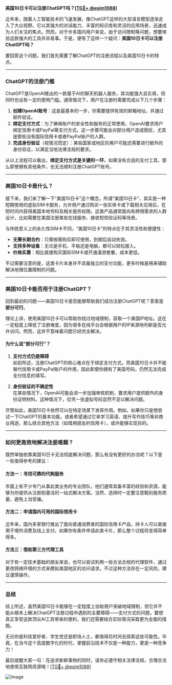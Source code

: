 **美国10日卡可以注册ChatGPT吗？[[TG💪+ @esim1088](https://t.me/s/esim1088)]**

近年来，随着人工智能技术的飞速发展，像ChatGPT这样的大型语言模型逐渐走入了大众视野。它以其强大的对话能力、丰富的知识库和灵活的应用场景，迅速成为人们关注的焦点。然而，对于许多国内用户来说，由于访问限制等问题，想要体验这款强大的工具并非易事。于是，便有了这样一个疑问：**美国10日卡可以注册ChatGPT吗？**

要回答这个问题，我们首先需要了解ChatGPT的注册流程以及美国10日卡的特点。

---

### ChatGPT的注册门槛

ChatGPT是OpenAI推出的一款基于AI的聊天机器人服务，其功能强大且实用，但同时也设有一定的使用门槛。通常情况下，用户在注册时需要完成以下几个步骤：

1. **创建OpenAI账号**：这是最基本的一步，你需要提供有效的邮箱地址，并通过邮件验证。
2. **绑定支付方式**：为了确保账户的安全性和服务的正常使用，OpenAI要求用户绑定信用卡或PayPal等支付方式。这一步骤可能会对部分用户造成困扰，尤其是那些没有国际信用卡或者PayPal账户的人群。
3. **完成身份验证**（视情况而定）：某些国家或地区的用户可能还需要进行额外的身份验证，以满足当地法律法规的要求。

从以上流程可以看出，**绑定支付方式是关键的一环**。如果没有合适的支付工具，那么即使拥有其他条件，也无法顺利注册ChatGPT账号。

---

### 美国10日卡是什么？

接下来，我们来了解一下“美国10日卡”这个概念。所谓“美国10日卡”，其实是一种短期使用的虚拟SIM卡服务，允许用户通过购买一张实体卡或下载相关应用后，在短时间内获得美国本地号码及相关服务权限。这类产品通常面向有跨境需求的人群设计，比如需要在美国注册某些在线服务、接收短信验证码等场景。

与传统意义上的永久性SIM卡不同，“美国10日卡”的特点在于其灵活性和便捷性：
- **无需长期合约**：只需按需购买即可使用，到期后自动失效。
- **支持多种设备**：无论是手机、平板还是电脑，都可以轻松接入。
- **价格实惠**：相比直接购买国际SIM卡或开通漫游套餐，成本更低。

不过需要注意的是，这类卡片本身并不具备独立的支付功能，更多时候是用来辅助解决地理位置限制的问题。

---

### 美国10日卡能否用于注册ChatGPT？

回到最初的问题——美国10日卡是否能够帮助我们成功注册ChatGPT呢？答案是**部分可行**。

理论上讲，使用美国10日卡可以帮助你绕过地域限制，获取一个美国IP地址。这在一定程度上降低了注册难度，因为很多在线平台会根据用户的IP来源地判断是否允许访问。然而，这并不意味着问题已经完全解决。

#### 为什么说“部分可行”？

1. **支付方式仍是障碍**  
   如前所述，注册ChatGPT的核心难点在于绑定支付方式。而美国10日卡并不能替代信用卡或PayPal账户的作用，因此即便你拥有了美国号码，仍然无法完成支付信息的填写。

2. **身份验证的不确定性**  
   在某些情况下，OpenAI可能会进一步加强审核机制，要求用户提供额外的身份证明材料。这种情况下，仅凭一张虚拟号码显然不足以解决问题。

尽管如此，美国10日卡依然可以在特定场景下发挥作用。例如，如果你只是想尝试一下ChatGPT的基本功能，或者希望通过它来学习英语、提升写作技巧等非商业用途，那么结合其他方法（如借用朋友的信用卡），或许能够实现目的。

---

### 如何更高效地解决注册难题？

既然单独依靠美国10日卡无法彻底解决问题，那么有没有更好的办法呢？以下是一些值得参考的建议：

#### 方法一：寻找可靠的代购服务
市面上有不少专门从事此类业务的专业团队，他们通常具备丰富的经验和资源，能够为你提供从注册到激活的一站式解决方案。当然，选择时一定要注意甄别服务质量，避免上当受骗。

#### 方法二：申请国内可用的国际信用卡
近年来，国内多家银行推出了面向普通消费者的国际信用卡产品，持卡人可以直接用于境外消费及线上支付。如果你有条件申请此类卡片，那么整个过程将变得简单得多。

#### 方法三：借助第三方代理工具
对于有一定技术基础的朋友来说，也可以尝试利用一些合法合规的代理软件，通过更改网络环境的方式来模拟美国地区的访问请求。不过这种方法存在一定风险，建议谨慎操作。

---

### 总结

综上所述，虽然美国10日卡能够在一定程度上协助用户突破地域限制，但它并不能从根本上解决ChatGPT注册过程中遇到的主要障碍——支付方式的问题。要想真正享受这款顶尖AI工具带来的便利，我们还需要结合实际情况采取更为全面的措施。

无论你是科技爱好者、学生党还是职场人士，都值得花时间去探索这些可能性。毕竟，在当今这个高度数字化的时代，掌握前沿技术不仅是一种能力，更是一种竞争力！

最后提醒大家一句：在追求新鲜事物的同时，请务必遵守相关法律法规，合理合法地使用互联网资源哦！[[TG💪+ @esim1088](https://t.me/s/esim1088)]  

![Image](https://i.postimg.cc/4NQfJmqS/Snipaste-2025-05-13-00-14-12.png)